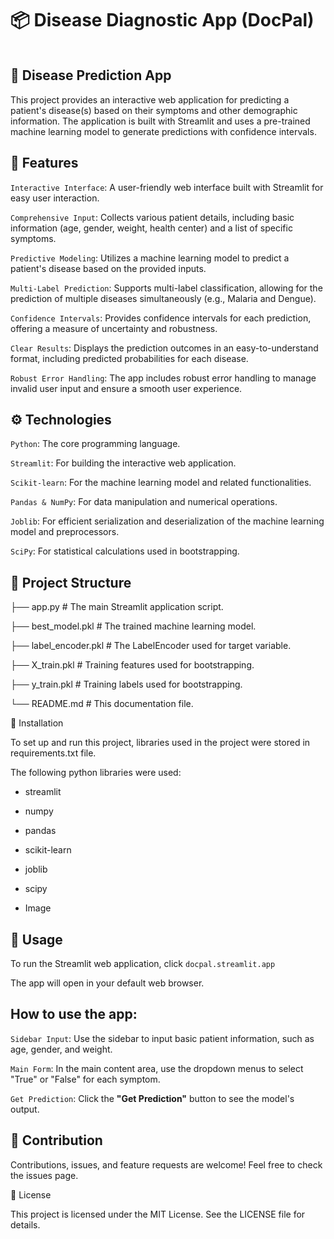 # 📦 Disease Diagnostic App (DocPal)
```

```

## 🤖 Disease Prediction App
This project provides an interactive web application for predicting a patient's disease(s) based on their symptoms and other demographic information. The application is built with Streamlit and uses a pre-trained machine learning model to generate predictions with confidence intervals.


## 🌟 Features
`Interactive Interface`: A user-friendly web interface built with Streamlit for easy user interaction.

`Comprehensive Input`: Collects various patient details, including basic information (age, gender, weight, health center) and a list of specific symptoms.

`Predictive Modeling`: Utilizes a machine learning model to predict a patient's disease based on the provided inputs.

`Multi-Label Prediction`: Supports multi-label classification, allowing for the prediction of multiple diseases simultaneously (e.g., Malaria and Dengue).

`Confidence Intervals`: Provides confidence intervals for each prediction, offering a measure of uncertainty and robustness.

`Clear Results`: Displays the prediction outcomes in an easy-to-understand format, including predicted probabilities for each disease.

`Robust Error Handling`: The app includes robust error handling to manage invalid user input and ensure a smooth user experience.


## ⚙️ Technologies

`Python`: The core programming language.

`Streamlit`: For building the interactive web application.

`Scikit-learn`: For the machine learning model and related functionalities.

`Pandas & NumPy`: For data manipulation and numerical operations.

`Joblib`: For efficient serialization and deserialization of the machine learning model and preprocessors.

`SciPy`: For statistical calculations used in bootstrapping.


## 📂 Project Structure

├── app.py                      # The main Streamlit application script.

├── best_model.pkl              # The trained machine learning model.

├── label_encoder.pkl           # The LabelEncoder used for target variable.

├── X_train.pkl                 # Training features used for bootstrapping.

├── y_train.pkl                 # Training labels used for bootstrapping.

└── README.md                   # This documentation file.



🚀 Installation

To set up and run this project, libraries used in the project were stored in requirements.txt file.

The following python libraries were used:

- streamlit

- numpy

- pandas

- scikit-learn

- joblib

- scipy

- Image


## 📖 Usage

To run the Streamlit web application, click `docpal.streamlit.app`

The app will open in your default web browser.


## How to use the app:

`Sidebar Input`: Use the sidebar to input basic patient information, such as age, gender, and weight.

`Main Form`: In the main content area, use the dropdown menus to select "True" or "False" for each symptom.

`Get Prediction`: Click the **"Get Prediction"** button to see the model's output.


## 🤝 Contribution

Contributions, issues, and feature requests are welcome! Feel free to check the issues page.


📄 License

This project is licensed under the MIT License. See the LICENSE file for details.


